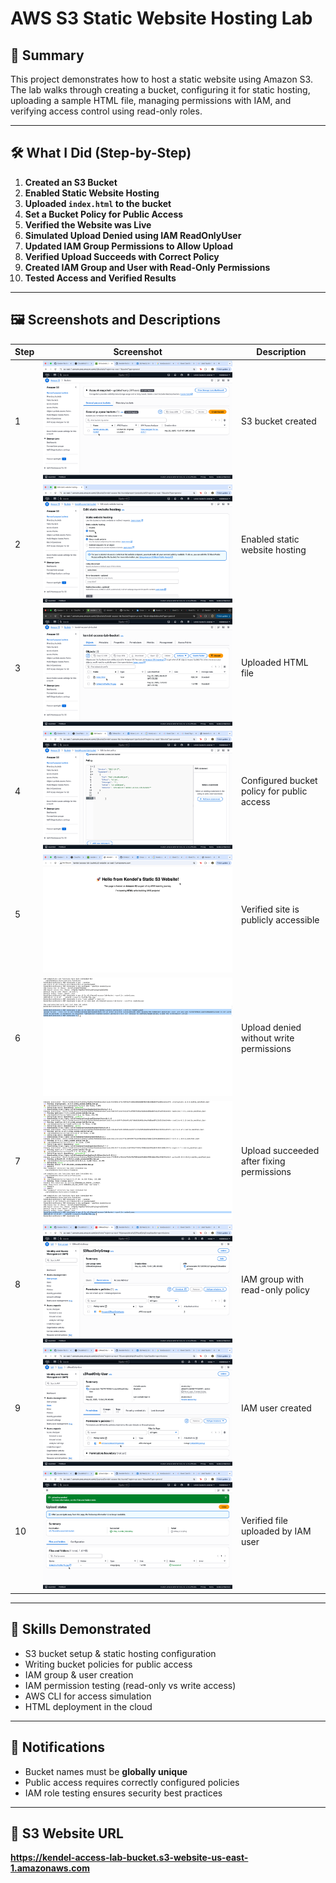 # AWS S3 Static Website Hosting Lab

## 📄 Summary
This project demonstrates how to host a static website using Amazon S3. The lab walks through creating a bucket, configuring it for static hosting, uploading a sample HTML file, managing permissions with IAM, and verifying access control using read-only roles.

---

## 🛠️ What I Did (Step-by-Step)

1. **Created an S3 Bucket**
2. **Enabled Static Website Hosting**
3. **Uploaded `index.html` to the bucket**
4. **Set a Bucket Policy for Public Access**
5. **Verified the Website was Live**
6. **Simulated Upload Denied using IAM ReadOnlyUser**
7. **Updated IAM Group Permissions to Allow Upload**
8. **Verified Upload Succeeds with Correct Policy**
9. **Created IAM Group and User with Read-Only Permissions**
10. **Tested Access and Verified Results**

---

## 🖼️ Screenshots and Descriptions

| Step | Screenshot | Description |
|------|------------|-------------|
| 1 | ![s3-bucket-created](screenshots/s3-bucket-created.png) | S3 bucket created |
| 2 | ![s3-enable-static-hosting](screenshots/s3-enable-static-hosting.png) | Enabled static website hosting |
| 3 | ![s3-html-upload-success](screenshots/s3-html-upload-success.png) | Uploaded HTML file |
| 4 | ![s3-bucket-policy](screenshots/s3-bucket-policy.png) | Configured bucket policy for public access |
| 5 | ![website-live](screenshots/website-live.png) | Verified site is publicly accessible |
| 6 | ![s3-upload-denied](screenshots/s3-upload-denied.png) | Upload denied without write permissions |
| 7 | ![s3-upload-allowed](screenshots/s3-upload-allowed.png) | Upload succeeded after fixing permissions |
| 8 | ![iam-group-s3readonly](screenshots/iam-group-s3readonly.png) | IAM group with read-only policy |
| 9 | ![iam-user-created](screenshots/iam-user-created.png) | IAM user created |
| 10 | ![s3-file-uploaded](screenshots/s3-file-uploaded.png) | Verified file uploaded by IAM user |

---

## 🧠 Skills Demonstrated

- S3 bucket setup & static hosting configuration
- Writing bucket policies for public access
- IAM group & user creation
- IAM permission testing (read-only vs write access)
- AWS CLI for access simulation
- HTML deployment in the cloud

---

## 🔔 Notifications

- Bucket names must be **globally unique**
- Public access requires correctly configured policies
- IAM role testing ensures security best practices

---

## 🔗 S3 Website URL

**https://kendel-access-lab-bucket.s3-website-us-east-1.amazonaws.com**
